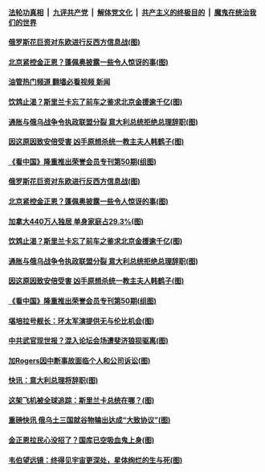 ####  [法轮功真相](../../../../basic/blob/master/README.md?t=07170101) &nbsp;|&nbsp; [九评共产党](../../../../9ping.md/blob/master/README.md?t=07170101) &nbsp;|&nbsp; [解体党文化](../../../../jtdwh.md/blob/master/README.md?t=07170101)  &nbsp;|&nbsp; [共产主义的终极目的](../../../../gczydzjmd.md/blob/master/README.md?t=07170101) &nbsp;|&nbsp; [魔鬼在统治我们的世界](../../../../mgztzwmdsj.md/blob/master/README.md?t=07170101) 

#### [俄罗斯花巨资对东欧进行反西方信息战(图)](../pages/p9/1011872.md?t=07170101) 

#### [北京紧控金正恩？蓬佩奥披露一些令人惊讶的事(图)](../pages/p9/1011800.md?t=07170101) 

#### [油管热门频道 翻墙必看视频 新闻](http://45.76.130.85:81/youtube.html?07170101)

#### [饮鸩止渴？斯里兰卡忘了前车之鉴求北京金援逾千亿(图)](../pages/p9/1011813.md?t=07170101) 

#### [通胀与俄乌战争令执政联盟分裂 意大利总统拒绝总理辞职(图)](../pages/p9/1011798.md?t=07170101) 

#### [因这原因致安倍受害 凶手原想杀统一教主夫人韩鹤子(图)](../pages/p9/1011725.md?t=07170101) 

#### [《看中国》隆重推出荣誉会员专刊第50期(组图)](../pages/p9/1011782.md?t=07170101) 


#### [俄罗斯花巨资对东欧进行反西方信息战(图)](../pages/p9/1011872.md?t=07170101) 


#### [北京紧控金正恩？蓬佩奥披露一些令人惊讶的事(图)](../pages/p9/1011800.md?t=07170101) 

#### [加拿大440万人独居 单身家庭占29.3%(图)](../pages/p9/1011850.md?t=07170101) 

#### [饮鸩止渴？斯里兰卡忘了前车之鉴求北京金援逾千亿(图)](../pages/p9/1011813.md?t=07170101) 


#### [通胀与俄乌战争令执政联盟分裂 意大利总统拒绝总理辞职(图)](../pages/p9/1011798.md?t=07170101) 

#### [因这原因致安倍受害 凶手原想杀统一教主夫人韩鹤子(图)](../pages/p9/1011725.md?t=07170101) 

#### [《看中国》隆重推出荣誉会员专刊第50期(组图)](../pages/p9/1011782.md?t=07170101) 


#### [堪培拉号舰长：环太军演提供无与伦比机会(图)](../pages/p9/1011779.md?t=07170101) 

#### [中共武官现世报？混入论坛会场遭斐济狼狈驱离(图)](../pages/p9/1011702.md?t=07170101) 

#### [加Rogers因中断事故面临个人和公司诉讼(图)](../pages/p9/1011771.md?t=07170101) 

#### [快讯：意大利总理将辞职(图)](../pages/p9/1011766.md?t=07170101) 

#### [这架飞机被全球追踪：斯里兰卡总统在哪？(图)](../pages/p9/1011730.md?t=07170101) 

#### [重磅快讯 俄乌土三国就谷物输出达成“大致协议”(图)](../pages/p9/1011742.md?t=07170101) 


#### [金正恩拉民心没招了？国库已空吸血鬼上身(图)](../pages/p9/1011638.md?t=07170101) 

#### [韦伯望远镜：终得见宇宙更深处，星体绚烂的生与死(图)](../pages/p9/1011685.md?t=07170101) 

<img src='http://gfw-breaker.win/goodnews/indexes/p9.md' width='0px' height='0px'/>
